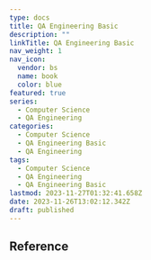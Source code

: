 ```yaml
---
type: docs
title: QA Engineering Basic
description: ""
linkTitle: QA Engineering Basic
nav_weight: 1
nav_icon:
  vendor: bs
  name: book
  color: blue
featured: true
series:
  - Computer Science
  - QA Engineering
categories:
  - Computer Science
  - QA Engineering Basic
  - QA Engineering
tags:
  - Computer Science
  - QA Engineering
  - QA Engineering Basic
lastmod: 2023-11-27T01:32:41.658Z
date: 2023-11-26T13:02:12.342Z
draft: published
---
```


## Reference

